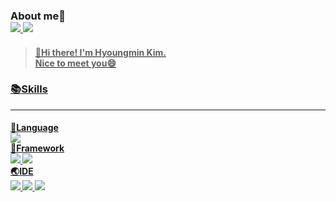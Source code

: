 ### About me:eyes:</br> <a href="https://hyoungmins.tistory.com/" target="_blank"><img src="https://img.shields.io/badge/Tech Blog-000000?style=plastic&logo=Tistory&logoColor=white"> <a href="mailto:pinks1226@gmail.com"><img src="https://img.shields.io/badge/Email-EA4335?style=plastic&logo=Gmail&logoColor=white">
> #### :wave:Hi there! I'm Hyoungmin Kim.</br> Nice to meet you:smile:  
### :books:Skills</br>
---
#### :loudspeaker:Language</br> <img src="https://img.shields.io/badge/Java-007396?style=plastic&logo=Java&logoColor=white"></br> :hammer:Framework</br> <img src="https://img.shields.io/badge/Spring-6DB33F?style=plastic&logo=Spring&logoColor=white"> <img src="https://img.shields.io/badge/Spring%20Boot-6DB33F?style=plastic&logo=Spring%20Boot&logoColor=white"></br> :earth_asia:IDE</br> <img src="https://img.shields.io/badge/Eclipse%20IDE-2C2255?style=plastic&logo=Eclipse%20IDE&logoColor=white"> <img src="https://img.shields.io/badge/IntelliJ%20IDEA-000000?style=plastic&logo=IntelliJ%20IDEA&logoColor=white"> <img src="https://img.shields.io/badge/Android%20Studio-3DDC84?style=plastic&logo=Android%20Studio&logoColor=white">

<!--
**hyoungmins/hyoungmins** is a ✨ _special_ ✨ repository because its `README.md` (this file) appears on your GitHub profile.

Here are some ideas to get you started:

- 🔭 I’m currently working on ...
- 🌱 I’m currently learning ...
- 👯 I’m looking to collaborate on ...
- 🤔 I’m looking for help with ...
- 💬 Ask me about ...
- 📫 How to reach me: ...
- 😄 Pronouns: ...
- ⚡ Fun fact: ...
-->
